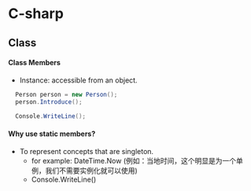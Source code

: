 # C-sharp

## Class
#### Class Members
- Instance: accessible from an object.

```C#
  Person person = new Person();
  person.Introduce();
```

```C#
  Console.WriteLine();
```

#### Why use static members? 
- To represent concepts that are singleton.
  - for example: DateTime.Now  (例如：当地时间，这个明显是为一个单例，我们不需要实例化就可以使用)
  - Console.WriteLine()